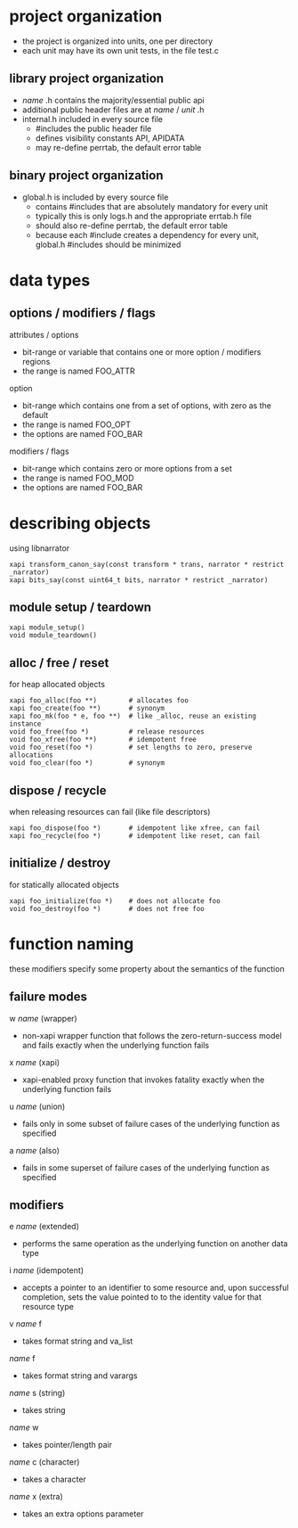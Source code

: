 # project organization
* the project is organized into units, one per directory
* each unit may have its own unit tests, in the file test.c

## library project organization

*  _name_ .h contains the majority/essential public api
  * additional public header files are at  _name_ / _unit_ .h
* internal.h included in every source file
  * #includes the public header file
  * defines visibility constants API, APIDATA
  * may re-define perrtab, the default error table

## binary project organization

* global.h is included by every source file
  * contains #includes that are absolutely mandatory for every unit
  * typically this is only logs.h and the appropriate errtab.h file
  * should also re-define perrtab, the default error table
  * because each #include creates a dependency for every unit, global.h #includes should be minimized

# data types

## options / modifiers / flags

attributes / options
* bit-range or variable that contains one or more option / modifiers regions
* the range is named FOO_ATTR

option
* bit-range which contains one from a set of options, with zero as the default
* the range is named FOO_OPT
* the options are named FOO_BAR

modifiers / flags
* bit-range which contains zero or more options from a set
* the range is named FOO_MOD
* the options are named FOO_BAR

# describing objects

using libnarrator

```
xapi transform_canon_say(const transform * trans, narrator * restrict _narrator)
xapi bits_say(const uint64_t bits, narrator * restrict _narrator)
```

## module setup / teardown

```
xapi module_setup()
void module_teardown()
```

## alloc / free / reset

for heap allocated objects

```
xapi foo_alloc(foo **)        # allocates foo
xapi foo_create(foo **)       # synonym
xapi foo_mk(foo * e, foo **)  # like _alloc, reuse an existing instance
void foo_free(foo *)          # release resources
void foo_xfree(foo **)        # idempotent free
void foo_reset(foo *)         # set lengths to zero, preserve allocations
void foo_clear(foo *)         # synonym
```

## dispose / recycle

when releasing resources can fail (like file descriptors)

```
xapi foo_dispose(foo *)       # idempotent like xfree, can fail
xapi foo_recycle(foo *)       # idempotent like reset, can fail
```

## initialize / destroy

for statically allocated objects

```
xapi foo_initialize(foo *)    # does not allocate foo
void foo_destroy(foo *)       # does not free foo
```

# function naming

these modifiers specify some property about the semantics of the function

## failure modes

w _name_ (wrapper)
* non-xapi wrapper function that follows the zero-return-success model and
  fails exactly when the underlying function fails

x _name_ (xapi)
* xapi-enabled proxy function that invokes fatality exactly when the underlying
  function fails

u _name_ (union)
* fails only in some subset of failure cases of the underlying function as
  specified

a _name_ (also)
* fails in some superset of failure cases of the underlying function as
  specified

## modifiers

e _name_  (extended)
* performs the same operation as the underlying function on another data type

i _name_  (idempotent)
* accepts a pointer to an identifier to some resource and, upon successful
  completion, sets the value pointed to to the identity value for that resource
  type

v _name_ f
* takes format string and va_list

_name_ f
* takes format string and varargs

_name_ s (string)
* takes string

_name_ w
* takes pointer/length pair

_name_ c (character)
* takes a character

_name_ x (extra)
* takes an extra options parameter
